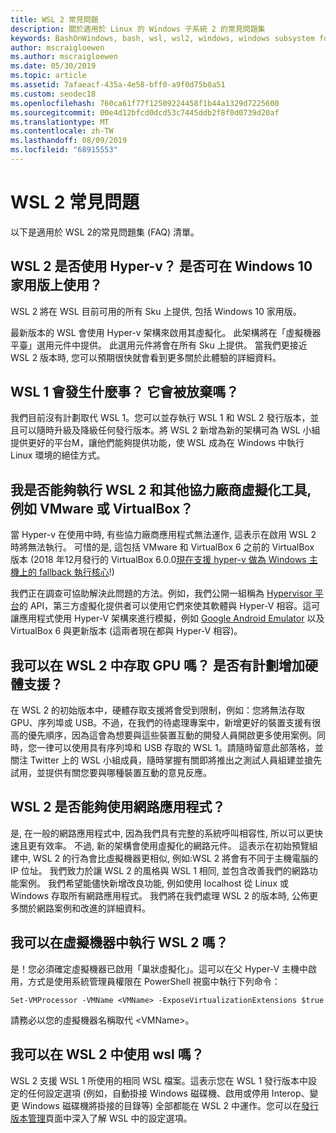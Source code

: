 ```yaml
---
title: WSL 2 常見問題
description: 關於適用於 Linux 的 Windows 子系統 2 的常見問題集
keywords: BashOnWindows, bash, wsl, wsl2, windows, windows subsystem for linux, windowssubsystem, ubuntu, debian, suse, windows 10, 安裝
author: mscraigloewen
ms.author: mscraigloewen
ms.date: 05/30/2019
ms.topic: article
ms.assetid: 7afaeacf-435a-4e58-bff0-a9f0d75b8a51
ms.custom: seodec18
ms.openlocfilehash: 760ca61f77f12509224458f1b44a1329d7225600
ms.sourcegitcommit: 00e4d12bfcd0dcd53c7445ddb2f8f0d0739d20af
ms.translationtype: MT
ms.contentlocale: zh-TW
ms.lasthandoff: 08/09/2019
ms.locfileid: "68915553"
---
```

# <a name="wsl-2-faq"></a>WSL 2 常見問題

以下是適用於 WSL 2的常見問題集 (FAQ) 清單。

## <a name="does-wsl-2-use-hyper-v-will-it-be-available-on-windows-10-home"></a>WSL 2 是否使用 Hyper-v？ 是否可在 Windows 10 家用版上使用？

WSL 2 將在 WSL 目前可用的所有 Sku 上提供, 包括 Windows 10 家用版。

最新版本的 WSL 會使用 Hyper-v 架構來啟用其虛擬化。 此架構將在「虛擬機器平臺」選用元件中提供。 此選用元件將會在所有 Sku 上提供。 當我們更接近 WSL 2 版本時, 您可以預期很快就會看到更多關於此體驗的詳細資料。

## <a name="what-will-happen-to-wsl-1-will-it-be-abandoned"></a>WSL 1 會發生什麼事？ 它會被放棄嗎？


我們目前沒有計劃取代 WSL 1。您可以並存執行 WSL 1 和 WSL 2 發行版本，並且可以隨時升級及降級任何發行版本。將 WSL 2 新增為新的架構可為 WSL 小組提供更好的平台M，讓他們能夠提供功能，使 WSL 成為在 Windows 中執行 Linux 環境的絕佳方式。


## <a name="will-i-be-able-to-run-wsl-2-and-other-3rd-party-virtualization-tools-such-as-vmware-or-virtualbox"></a>我是否能夠執行 WSL 2 和其他協力廠商虛擬化工具, 例如 VMware 或 VirtualBox？

當 Hyper-v 在使用中時, 有些協力廠商應用程式無法運作, 這表示在啟用 WSL 2 時將無法執行。 可惜的是, 這包括 VMware 和 VirtualBox 6 之前的 VirtualBox 版本 (2018 年12月發行的 VirtualBox 6.0.0[現在支援 hyper-v 做為 Windows 主機上的 fallback 執行核心][1]!)

我們正在調查可協助解決此問題的方法。例如，我們公開一組稱為 [Hypervisor 平台][2]的 API，第三方虛擬化提供者可以使用它們來使其軟體與 Hyper-V 相容。這可讓應用程式使用 Hyper-V 架構來進行模擬，例如 [Google Android Emulator][3] 以及 VirtualBox 6 與更新版本 (這兩者現在都與 Hyper-V 相容)。

## <a name="can-i-access-the-gpu-in-wsl-2-are-there-plans-to-increase-hardware-support"></a>我可以在 WSL 2 中存取 GPU 嗎？ 是否有計劃增加硬體支援？

在 WSL 2 的初始版本中，硬體存取支援將會受到限制，例如：您將無法存取 GPU、序列埠或 USB。不過，在我們的待處理專案中，新增更好的裝置支援有很高的優先順序，因為這會為想要與這些裝置互動的開發人員開啟更多使用案例。同時，您一律可以使用具有序列埠和 USB 存取的 WSL 1。請隨時留意此部落格，並關注 Twitter 上的 WSL 小組成員，隨時掌握有關即將推出之測試人員組建並搶先試用，並提供有關您要與哪種裝置互動的意見反應。

## <a name="will-wsl-2-be-able-to-use-networking-applications"></a>WSL 2 是否能夠使用網路應用程式？

是, 在一般的網路應用程式中, 因為我們具有完整的系統呼叫相容性, 所以可以更快速且更有效率。 不過, 新的架構會使用虛擬化的網路元件。 這表示在初始預覽組建中, WSL 2 的行為會比虛擬機器更相似, 例如:WSL 2 將會有不同于主機電腦的 IP 位址。 我們致力於讓 WSL 2 的風格與 WSL 1 相同, 並包含改善我們的網路功能案例。 我們希望能儘快新增改良功能, 例如使用 localhost 從 Linux 或 Windows 存取所有網路應用程式。 我們將在我們處理 WSL 2 的版本時, 公佈更多關於網路案例和改進的詳細資料。

## <a name="can-i-run-wsl-2-in-a-virtual-machine"></a>我可以在虛擬機器中執行 WSL 2 嗎？


是！您必須確定虛擬機器已啟用「巢狀虛擬化」。這可以在父 Hyper-V 主機中啟用，方式是使用系統管理員權限在 PowerShell 視窗中執行下列命令：


`Set-VMProcessor -VMName <VMName> -ExposeVirtualizationExtensions $true`

請務必以您的虛擬機器名稱取代 &lt;VMName&gt;。

## <a name="can-i-use-wslconf-in-wsl-2"></a>我可以在 WSL 2 中使用 wsl 嗎？


WSL 2 支援 WSL 1 所使用的相同 WSL 檔案。這表示您在 WSL 1 發行版本中設定的任何設定選項 (例如，自動掛接 Windows 磁碟機、啟用或停用 Interop、變更 Windows 磁碟機將掛接的目錄等) 全部都能在 WSL 2 中運作。您可以在[發行版本管理](./wsl-config.md)頁面中深入了解 WSL 中的設定選項。	


 [1]: https://www.virtualbox.org/wiki/Changelog-6.0
 [2]: https://docs.microsoft.com/en-us/virtualization/api/
 [3]: https://devblogs.microsoft.com/visualstudio/hyper-v-android-emulator-support/
